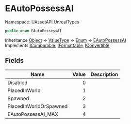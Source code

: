 # EAutoPossessAI

Namespace: UAssetAPI.UnrealTypes

```csharp
public enum EAutoPossessAI
```

Inheritance [Object](https://docs.microsoft.com/en-us/dotnet/api/system.object) → [ValueType](https://docs.microsoft.com/en-us/dotnet/api/system.valuetype) → [Enum](https://docs.microsoft.com/en-us/dotnet/api/system.enum) → [EAutoPossessAI](./uassetapi.unrealtypes.eautopossessai.md)<br>
Implements [IComparable](https://docs.microsoft.com/en-us/dotnet/api/system.icomparable), [IFormattable](https://docs.microsoft.com/en-us/dotnet/api/system.iformattable), [IConvertible](https://docs.microsoft.com/en-us/dotnet/api/system.iconvertible)

## Fields

| Name | Value | Description |
| --- | --: | --- |
| Disabled | 0 |  |
| PlacedInWorld | 1 |  |
| Spawned | 2 |  |
| PlacedInWorldOrSpawned | 3 |  |
| EAutoPossessAI_MAX | 4 |  |
